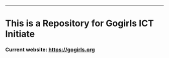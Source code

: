 **********************
# This is a Repository for Gogirls ICT Initiate
### Current website: https://gogirls.org